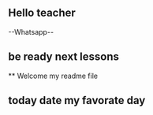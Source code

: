 ## Hello teacher 
--Whatsapp--
## be ready next lessons

** Welcome my readme file

## today date my favorate day